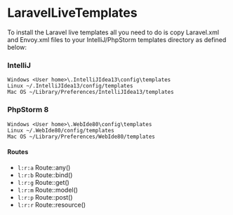 LaravelLiveTemplates
====================
To install the Laravel live templates all you need to do is copy Laravel.xml and Envoy.xml files to your IntelliJ/PhpStorm templates directory as defined below:
### IntelliJ

    Windows <User home>\.IntelliJIdea13\config\templates
    Linux ~/.IntelliJIdea13/config/templates
    Mac OS ~/Library/Preferences/IntelliJIdea13/templates

### PhpStorm 8

    Windows <User home>\.WebIde80\config\templates
    Linux ~/.WebIde80/config/templates
    Mac OS ~/Library/Preferences/WebIde80/templates
    
#### Routes
- `l:r:a` Route::any()
- `l:r:b` Route::bind()
- `l:r:g` Route::get()
- `l:r:m` Route::model()
- `l:r:p` Route::post()
- `l:r:r` Route::resource()

